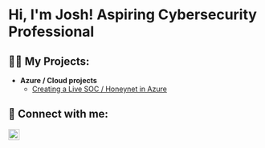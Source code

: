 <h1>Hi, I'm Josh! Aspiring Cybersecurity Professional 

<h2>👨‍💻 My Projects:</h2>

- <b>Azure / Cloud projects</b>
  - [Creating a Live SOC / Honeynet in Azure](https://github.com/Joshthao/Azure-SOC)
    

<h2> 🤳 Connect with me:</h2>


[<img align="left" alt="JoshThao | LinkedIn" width="22px" src="https://cdn.jsdelivr.net/npm/simple-icons@v3/icons/linkedin.svg" />][linkedin]

[linkedin]: https://www.linkedin.com/in/joshua-thao/

<!--
**joshmadakor1/joshmadakor1** is a ✨ _special_ ✨ repository because its `README.md` (this file) appears on your GitHub profile.

Here are some ideas to get you started:

- 🔭 I’m currently working on ...
- 🌱 I’m currently learning ...
- 👯 I’m looking to collaborate on ...
- 🤔 I’m looking for help with ...
- 💬 Ask me about ...
- 📫 How to reach me: ...
- 😄 Pronouns: ...
- ⚡ Fun fact: ...
-->
